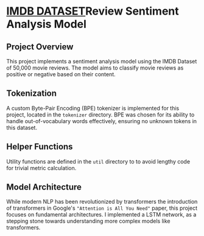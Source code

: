 # [IMDB DATASET](https://www.kaggle.com/datasets/lakshmi25npathi/imdb-dataset-of-50k-movie-reviews)Review Sentiment Analysis Model

## Project Overview

This project implements a sentiment analysis model using the IMDB Dataset of
50,000 movie reviews. The model aims to classify movie reviews as positive or
negative based on their content.

## Tokenization

A custom Byte-Pair Encoding (BPE) tokenizer is implemented for this project,
located in the `tokenizer` directory. BPE was chosen for its ability to handle
out-of-vocabulary words effectively, ensuring no unknown tokens in this dataset.

## Helper Functions

Utility functions are defined in the `util` directory to to avoid lengthy code
for trivial metric calculation.

## Model Architecture

While modern NLP has been revolutionized by transformers the introduction of
transformers in Google's `"Attention is All You Need"` paper, this project
focuses on fundamental architectures. I implemented a LSTM network, as a
stepping stone towards understanding more complex models like transformers.
